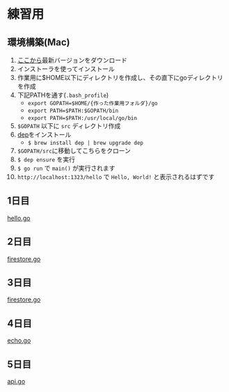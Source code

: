 # 練習用

## 環境構築(Mac)

1. [ここから](https://golang.org/dl/)最新バージョンをダウンロード
1. インストーラを使ってインストール
1. 作業用に$HOME以下にディレクトリを作成し、その直下にgoディレクトリを作成
1. 下記PATHを通す(`.bash_profile`)
    * `export GOPATH=$HOME/{作った作業用フォルダ}/go`
    * `export PATH=$PATH:$GOPATH/bin`
    * `export PATH=$PATH:/usr/local/go/bin`
1. `$GOPATH` 以下に `src` ディレクトリ作成
1. [dep](https://golang.github.io/dep/docs/installation.html#macos)をインストール
    * `$ brew install dep | brew upgrade dep`
1. `$GOPATH/src`に移動してこちらをクローン
1. `$ dep ensure` を実行
1. `$ go run` で `main()` が実行されます
1. `http://localhost:1323/hello` で `Hello, World!` と表示されるはずです

## 1日目

[hello.go](./hello/hello.go)

## 2日目

[firestore.go](./firestore/firestore.go)

## 3日目

[firestore.go](./firestore/firestore.go)

## 4日目

[echo.go](./echo/echo.go)

## 5日目

[api.go](./api/api.go)